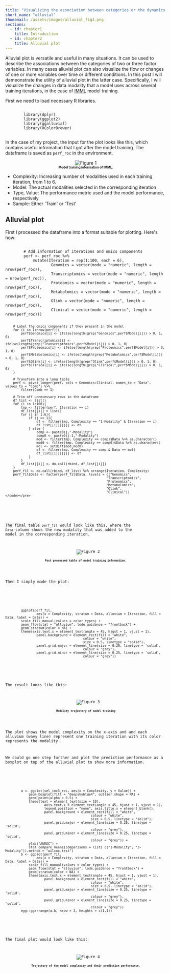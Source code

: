 ```yaml
---
title: "Visualizing the association between categories or the dynamics of variables over time using alluvial plot"
short_name: "alluvial"  
thumbnail: /assets/images/alluvial_fig3.png 
sections:
  - id: chapter1
    title: Introduction
  - id: chapter2
    title: Alluvial plot
---
```


<a id="chapter1"></a>
Alluvial plot is versatile and useful in many situations. It can be used to describe the associations between the categories of two or three factor variables. In many cases alluvial plot can also visualize the flow or changes of one or more variables over time or different conditions. In this post I will demeonstrate the utility of alluvial plot in the latter case. Specifically, I will visualize the changes in data modality that a model uses across several training iterations, in the case of [IMML](/projects/2.imml) model training. 

First we need to load necessary R libraries.
<div class="bash-command">
    <pre><code class="language-R">
        library(dplyr)
        library(ggplot2)
        library(ggalluvial)
        library(RColorBrewer)
    </code></pre>
</div>

In the case of my project, the input for the plot looks like this, which contains useful information that I got after the model training. The dataframe is saved as `perf_roc` in the environment.

<div style="text-align: center;">
  <img src="/assets/images/alluvial_fig1.png" alt="Figure 1" style="max-width: 70%; height: auto;">
  <p style="max-width: 80%; margin: auto; font-size: 70%;"><strong>Model training information of IMML.</strong></p> 
</div>

- Complexity: Increasing number of modalities used in each training iteration, from 1 to 6.
- Model: The actual modalities selected in the corresponding iteration
- Type, Value: The performance metric used and the model performance, respectively
- Sample: Either 'Train' or 'Test'

## Alluvial plot
<a id="chapter2"></a>

First I processed the dataframe into a format suitable for plotting. Here's how:

<div class="bash-command">
    <pre><code class="language-R">
        # Add information of iterations and omics components
        perf <- perf_roc %>%
            mutate(Iteration = rep(1:100, each = 6),
                    Genomics = vector(mode = "numeric", length = nrow(perf_roc)),
                    Transcriptomics = vector(mode = "numeric", length = nrow(perf_roc)),
                    Proteomics = vector(mode = "numeric", length = nrow(perf_roc)),
                    Metabolomics = vector(mode = "numeric", length = nrow(perf_roc)),
                    Olink = vector(mode = "numeric", length = nrow(perf_roc)),
                    Clinical = vector(mode = "numeric", length = nrow(perf_roc)))

        # Label the omics components if they present in the model
        for (i in 1:nrow(perf)){
            perf$Genomics[i] <- ifelse(length(grep("Genomics",perf$Model[i])) > 0, 1, 0)
            perf$Transcriptomics[i] <- ifelse(length(grep("Transcriptomics",perf$Model[i])) > 0, 1, 0)
            perf$Proteomics[i] <- ifelse(length(grep("Proteomics",perf$Model[i])) > 0, 1, 0)
            perf$Metabolomics[i] <- ifelse(length(grep("Metabolomics",perf$Model[i])) > 0, 1, 0)
            perf$Olink[i] <- ifelse(length(grep("Olink",perf$Model[i])) > 0, 1, 0)
            perf$Clinical[i] <- ifelse(length(grep("Clinical",perf$Model[i])) > 0, 1, 0)
        }

        # Transform into a long table
        perf <- pivot_longer(perf, cols = Genomics:Clinical, names_to = "Data", values_to = "Comb") %>% 
            filter(Comb == 1)
        
        # Trim off unnecessary rows in the dataframe
        df_list <- list()
        for (i in 1:100){
            tmp <- filter(perf, Iteration == i)
            df_list[[i]] = list()
            for (j in 1:6){
                if (j == 1){
                    df <- filter(tmp, Complexity == "1-Modality" & Iteration == i)
                    df_list[[i]][[j]] <- df
                } else {
                    comp <- paste0(j,"-Modality")
                    comp0 <- paste0(j-1,"-Modality")
                    mod <- filter(tmp, Complexity == comp)$Data %>% as.character()
                    mod0 <- filter(tmp, Complexity == comp0)$Data %>% as.character()
                    mol <- setdiff(mod,mod0)
                    df <- filter(tmp, Complexity == comp & Data == mol)
                    df_list[[i]][[j]] <- df
                }
            }
            df_list[[i]] <- do.call(rbind, df_list[[i]])
        }
        perf_fil <- do.call(rbind, df_list) %>% arrange(Iteration, Complexity)
        perf_fil$Data <- factor(perf_fil$Data, levels = c("Genomics",
                                                        "Transcriptomics",
                                                        "Proteomics",
                                                        "Metabolomics",
                                                        "Olink",
                                                        "Clinical"))
    </code></pre>
</div>

The final table `perf_fil` would look like this, where the `Data` column shows the new modality that was added to the model in the corresponding iteration. 

<div style="text-align: center;">
  <img src="/assets/images/alluvial_fig2.png" alt="Figure 2" style="max-width: 70%; height: auto;">
  <p style="max-width: 80%; margin: auto; font-size: 70%;"><strong>Post processed table of model training information.</strong></p> 
</div>

Then I simply made the plot:

<div class="bash-command">
    <pre><code class="language-R">
        ggplot(perf_fil, 
                aes(x = Complexity, stratum = Data, alluvium = Iteration, fill = Data, label = Data)) + 
        scale_fill_manual(values = color_types) + 
        geom_flow(stat = "alluvium", lode.guidance = "frontback") +
        geom_stratum(color = NA) +
        theme(axis.text.x = element_text(angle = 45, hjust = 1, vjust = 1),
                panel.background = element_rect(fill = "white",
                                        colour = "white",
                                        size = 0.5, linetype = "solid"),
                panel.grid.major = element_line(size = 0.25, linetype = 'solid',
                                        colour = "grey"), 
                panel.grid.minor = element_line(size = 0.25, linetype = 'solid',
                                        colour = "grey")) 
    </code></pre>
</div>

The result looks like this:

<div style="text-align: center;">
  <img src="/assets/images/alluvial_fig3.png" alt="Figure 3" style="max-width: 70%; height: auto;">
  <p style="max-width: 80%; margin: auto; font-size: 70%;"><strong>Modality trajectory of model training</strong></p> 
</div>

The plot shows the model complexity on the x-axis and and each alluvium (wavy line) represent one training iteration with its color represents the modality.  

We could go one step further and plot the prediction performance as a boxplot on top of the alluvial plot to show more information.

<div class="bash-command">
    <pre><code class="language-R">
        a <- ggplot(sel_inc3_roc, aes(x = Complexity, y = Value)) + 
            geom_boxplot(fill = "deepskyblue4", outlier.shape = NA) + 
            geom_point(alpha = 0.5) +
            theme(text = element_text(size = 18),
                    axis.text.x = element_text(angle = 45, hjust = 1, vjust = 1),  
                    legend.position = "none", axis.title.x = element_blank(),
                    panel.background = element_rect(fill = "white",
                                            colour = "white",
                                            size = 0.5, linetype = "solid"),
                    panel.grid.major = element_line(size = 0.25, linetype = 'solid',
                                            colour = "grey"), 
                    panel.grid.minor = element_line(size = 0.25, linetype = 'solid',
                                            colour = "grey")) +
            ylab("AUROC") +
            stat_compare_means(comparisons = list( c("1-Modality", "3-Modality")),method = "wilcox.test")
        b <- ggplot(perf_fil, 
                aes(x = Complexity, stratum = Data, alluvium = Iteration, fill = Data, label = Data)) + 
            scale_fill_manual(values = color_types) + 
            geom_flow(stat = "alluvium", lode.guidance = "frontback") +
            geom_stratum(color = NA) +
            theme(axis.text.x = element_text(angle = 45, hjust = 1, vjust = 1),
                    panel.background = element_rect(fill = "white",
                                            colour = "white",
                                            size = 0.5, linetype = "solid"),
                    panel.grid.major = element_line(size = 0.25, linetype = 'solid',
                                            colour = "grey"), 
                    panel.grid.minor = element_line(size = 0.25, linetype = 'solid',
                                            colour = "grey")) 
        egg::ggarrange(a,b, nrow = 2, heights = c(1,1))
    </code></pre>
</div>

The final plot would look like this:

<div style="text-align: center;">
  <img src="/assets/images/alluvial_fig4.png" alt="Figure 4" style="max-width: 70%; height: auto;">
  <p style="max-width: 80%; margin: auto; font-size: 70%;"><strong>Trajectory of the model complexity and their prediction performance.</strong></p> 
</div>